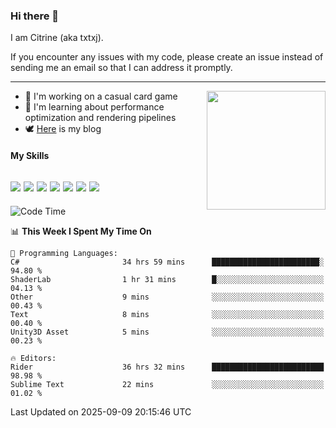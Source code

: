 ### Hi there 👋

I am Citrine (aka txtxj).

If you encounter any issues with my code, please create an issue instead of sending me an email so that I can address it promptly.

---

<img align="right" height="190" src="http://github-profile-summary-cards.vercel.app/api/cards/stats?username=txtxj&theme=vue">

- 🌱 I'm working on a casual card game
- 📖 I'm learning about performance optimization and rendering pipelines
- 🕊️ [Here](https://txtxj.top) is my blog

#### My Skills

![](https://img.shields.io/badge/Unity-000000?logo=unity&logoColor=fff)
![](https://img.shields.io/badge/C%23-239120?logo=csharp&logoColor=fff)
![](https://img.shields.io/badge/Python-3e74a2?logo=python&logoColor=fff)
![](https://img.shields.io/badge/C++-65318e?logo=cplusplus&logoColor=fff)
![](https://img.shields.io/badge/Vue-4FC08D?logo=vuedotjs&logoColor=fff)
![](https://img.shields.io/badge/Blender-f5792a?logo=blender&logoColor=fff)
![](https://img.shields.io/badge/MS%20SQL-cc2927?logo=microsoftsqlserver&logoColor=fff)
---

<!--START_SECTION:waka-->
![Code Time](http://img.shields.io/badge/Code%20Time-3%2C345%20hrs%2018%20mins-blue)

📊 **This Week I Spent My Time On** 

```text
💬 Programming Languages: 
C#                       34 hrs 59 mins      ████████████████████████░   94.80 % 
ShaderLab                1 hr 31 mins        █░░░░░░░░░░░░░░░░░░░░░░░░   04.13 % 
Other                    9 mins              ░░░░░░░░░░░░░░░░░░░░░░░░░   00.43 % 
Text                     8 mins              ░░░░░░░░░░░░░░░░░░░░░░░░░   00.40 % 
Unity3D Asset            5 mins              ░░░░░░░░░░░░░░░░░░░░░░░░░   00.23 % 

🔥 Editors: 
Rider                    36 hrs 32 mins      █████████████████████████   98.98 % 
Sublime Text             22 mins             ░░░░░░░░░░░░░░░░░░░░░░░░░   01.02 % 
```


 Last Updated on 2025-09-09 20:15:46 UTC
<!--END_SECTION:waka-->
